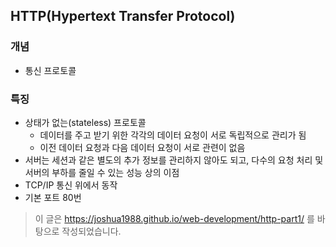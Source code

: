 ## HTTP(Hypertext Transfer Protocol)
### 개념
* 통신 프로토콜

### 특징
* 상태가 없는(stateless) 프로토콜
  * 데이터를 주고 받기 위한 각각의 데이터 요청이 서로 독립적으로 관리가 됨
  * 이전 데이터 요청과 다음 데이터 요청이 서로 관련이 없음
* 서버는 세션과 같은 별도의 추가 정보를 관리하지 않아도 되고, 다수의 요청 처리 및 서버의 부하를 줄일 수 있는 성능 상의 이점
* TCP/IP 통신 위에서 동작
* 기본 포트 80번

> 이 글은 https://joshua1988.github.io/web-development/http-part1/ 를 바탕으로 작성되었습니다.
